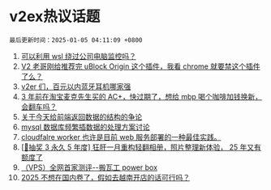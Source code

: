 # v2ex热议话题

`最后更新时间：2025-01-05 04:11:09 +0800`

1. [可以利用 wsl 绕过公司电脑监控吗？](https://www.v2ex.com/t/1102438)
1. [V2 老哥刚给推荐完 uBlock Origin 这个插件，我看 chrome 就要禁这个插件了么？](https://www.v2ex.com/t/1102466)
1. [v2er 们，百元以内蓝牙耳机哪家强](https://www.v2ex.com/t/1102436)
1. [3 年前在淘宝麦克先生买的 AC+，快过期了，想给 mbp 喝个咖啡加钱换新，会翻车吗？](https://www.v2ex.com/t/1102477)
1. [关于今天给前端返回数据的结构的争论](https://www.v2ex.com/t/1102528)
1. [mysql 数据库频繁插数据的处理方案讨论](https://www.v2ex.com/t/1102456)
1. [cloudfalre worker 也许是目前 web 服务部署的一种最佳实践。](https://www.v2ex.com/t/1102503)
1. [[🎁抽奖 3 永久 5 年度] 狂肝一月重构轻翻相册，照片整理新体验， 25 年又有额度了](https://www.v2ex.com/t/1102554)
1. [（VPS）全网首家测评--搬瓦工 power box](https://www.v2ex.com/t/1102483)
1. [2025 不想在国内卷了，假如去越南开店的话可行吗？](https://www.v2ex.com/t/1102515)

